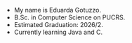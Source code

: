 - My name is Eduarda Gotuzzo.
- B.Sc. in Computer Science on PUCRS.
- Estimated Graduation: 2026/2.
- Currently learning Java and C.

<!---
megotuzzo/megotuzzo is a ✨ special ✨ repository because its `README.md` (this file) appears on your GitHub profile.
You can click the Preview link to take a look at your changes.
--->
